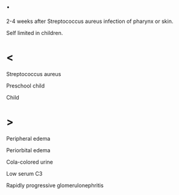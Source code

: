 # .

2-4 weeks after Streptococcus aureus infection of pharynx or skin.

Self limited in children.

# <

Streptococcus aureus

Preschool child

Child

# >

Peripheral edema

Periorbital edema

Cola-colored urine

Low serum C3

Rapidly progressive glomerulonephritis
